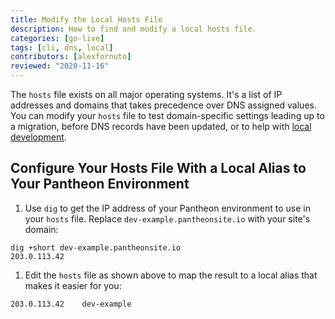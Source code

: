 ```yaml
---
title: Modify the Local Hosts File
description: How to find and modify a local hosts file.
categories: [go-live]
tags: [cli, dns, local]
contributors: [alexfornuto]
reviewed: "2020-11-16"
---
```


The `hosts` file exists on all major operating systems. It's a list of IP addresses and domains that takes precedence over DNS assigned values. You can modify your `hosts` file to test domain-specific settings leading up to a migration, before DNS records have been updated, or to help with [local development](/local-development).

<Partial file="_hosts-file.md" />

## Configure Your Hosts File With a Local Alias to Your Pantheon Environment

1. Use `dig` to get the IP address of your Pantheon environment to use in your `hosts` file. Replace `dev-example.pantheonsite.io` with your site's domain:

 ```bash{outputLines:2}
 dig +short dev-example.pantheonsite.io
 203.0.113.42
 ```

1. Edit the `hosts` file as shown above to map the result to a local alias that makes it easier for you:

 ```none
 203.0.113.42    dev-example
 ```

